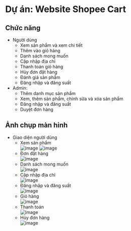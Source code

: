 # Dự án: Website Shopee Cart

##  Chức năng
  - Người dùng   
      - Xem sản phẩm và xem chi tiết
    - Thêm vào giỏ hàng
    - Danh sách mong muốn
    - Cập nhập địa chỉ
    - Thanh toán giỏ hàng
    - Hủy đơn đặt hàng 
    - Đánh giá sản phẩm
    - Đăng nhập và đăng suất
   - Admin:
      - Thêm danh mục sản phẩm
      - Xem, thêm sản phẩm, chỉnh sữa và xóa sản phẩm
      - Đăng nhập và đăng suất
      - Duyệt đơn hàng
## Ảnh chụp màn hinh
   - Giao diện người dùng <br>
      - Xem sản phẩm <br>
          ![image](https://user-images.githubusercontent.com/115361329/216119655-8152802f-6ea9-4ccc-9b6a-154240b6af7e.png)
          ![image](https://user-images.githubusercontent.com/115361329/216120266-a08a771c-35e0-403e-9699-424bd10acef2.png)
      - Đơn đặt hàng <br>
          ![image](https://user-images.githubusercontent.com/115361329/216120557-bf672ba2-b956-4c68-a141-47ef615621c1.png)
      - Danh sách mong muốn <br>
          ![image](https://user-images.githubusercontent.com/115361329/216120821-433b58c7-d9c8-4fd6-af38-7987be7e15d9.png)
      - Cập nhập địa chỉ <br>
          ![image](https://user-images.githubusercontent.com/115361329/216121115-4dd86bba-4dda-43fe-b615-3cac4db8307b.png)
       - Đăng nhập và đăng suất <br>
          ![image](https://user-images.githubusercontent.com/115361329/216121223-dad1705d-08d9-424b-ae5c-77ae906ff6a7.png)
       - Giỏ hàng <br>
          ![image](https://user-images.githubusercontent.com/115361329/216121794-8fe302d2-9a28-4795-9be3-c54b85255967.png)
       - Thanh toán <br>
          ![image](https://user-images.githubusercontent.com/115361329/216121920-f7f1d743-deb2-4079-ab36-6b9696e899a8.png)
       - Hủy đơn hàng <br>
          ![image](https://user-images.githubusercontent.com/115361329/216122103-4e39c257-b49f-493e-b2a8-6ec66c0d6038.png)

